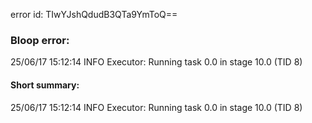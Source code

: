 error id: TIwYJshQdudB3QTa9YmToQ==
### Bloop error:

25/06/17 15:12:14 INFO Executor: Running task 0.0 in stage 10.0 (TID 8)
#### Short summary: 

25/06/17 15:12:14 INFO Executor: Running task 0.0 in stage 10.0 (TID 8)